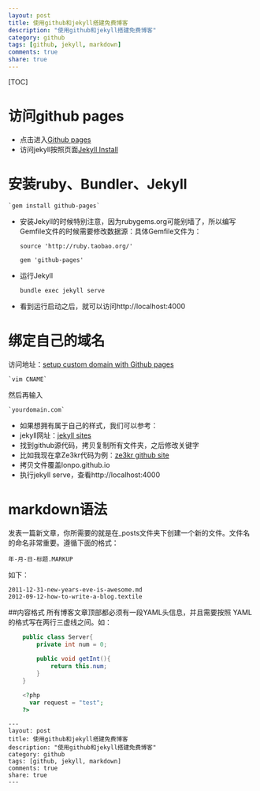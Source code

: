 ```yaml
---
layout: post
title: 使用github和jekyll搭建免费博客
description: "使用github和jekyll搭建免费博客"
category: github
tags: [github, jekyll, markdown]
comments: true
share: true
---
```


[TOC]
# 访问github pages
* 点击进入[Github pages](https://pages.github.com/)
* 访问jekyll按照页面[Jekyll Install](https://help.github.com/articles/using-jekyll-with-pages/)
# 安装ruby、Bundler、Jekyll

	`gem install github-pages`
	

* 安装Jekyll的时候特别注意，因为rubygems.org可能别墙了，所以编写Gemfile文件的时候需要修改数据源：具体Gemfile文件为：

	`source 'http://ruby.taobao.org/'`
	
	`gem 'github-pages'`
	
	
* 运行Jekyll

	`bundle exec jekyll serve`
	

* 看到运行启动之后，就可以访问http://localhost:4000
# 绑定自己的域名
访问地址：[setup custom domain with Github pages](https://help.github.com/articles/setting-up-a-custom-domain-with-github-pages/)

	`vim CNAME`
	
然后再输入

	`yourdomain.com`
	
* 如果想拥有属于自己的样式，我们可以参考：
* jekyll网址：[jekyll sites](https://github.com/jekyll/jekyll/wiki/sites)
* 找到github源代码，拷贝复制所有文件夹，之后修改关键字
* 比如我现在拿Ze3kr代码为例：[ze3kr github site](https://github.com/ZE3kr/ZE3kr.github.io/tree/master)
* 拷贝文件覆盖lonpo.github.io
* 执行jekyll serve，查看http://localhost:4000

# markdown语法
发表一篇新文章，你所需要的就是在_posts文件夹下创建一个新的文件。文件名的命名非常重要。遵循下面的格式：

	年-月-日-标题.MARKUP

如下：

	2011-12-31-new-years-eve-is-awesome.md
	2012-09-12-how-to-write-a-blog.textile

##内容格式
所有博客文章顶部都必须有一段YAML头信息，并且需要按照 YAML 的格式写在两行三虚线之间。如：

```java
	public class Server{
		private int num = 0;
		
		public void getInt(){
			return this.num;
		}
	}
```

```php
	<?php
	  var request = "test";
	?>
```	


	---
	layout: post
	title: 使用github和jekyll搭建免费博客
	description: "使用github和jekyll搭建免费博客"
	category: github
	tags: [github, jekyll, markdown]
	comments: true
	share: true
	---
	
